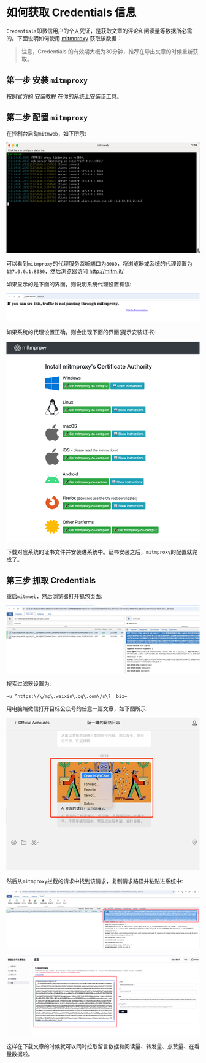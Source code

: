 # 如何获取 Credentials 信息

`Credentials`即微信用户的个人凭证，是获取文章的评论和阅读量等数据所必需的。下面说明如何使用 [mitmproxy](https://mitmproxy.org/) 获取该数据：

> 注意，Credentials 的有效期大概为30分钟，推荐在导出文章的时候重新获取。

## 第一步 安装 `mitmproxy`

按照官方的 [安装教程](https://docs.mitmproxy.org/stable/overview-installation/) 在你的系统上安装该工具。

## 第二步 配置 `mitmproxy`

在控制台启动`mitmweb`，如下所示:

![启动 mitmweb](../assets/mitmweb.png)

可以看到`mitmproxy`的代理服务监听端口为`8080`，将浏览器或系统的代理设置为`127.0.0.1:8080`，然后浏览器访问 http://mitm.it/

如果显示的是下面的界面，则说明系统代理设置有误:

![代理设置不正确](../assets/mitm-proxy-setting-not-correct.png)

如果系统的代理设置正确，则会出现下面的界面(提示安装证书):

![安装证书](../assets/mitm-cert.png)

下载对应系统的证书文件并安装进系统中。证书安装之后，`mitmproxy`的配置就完成了。

## 第三步 抓取 Credentials

重启`mitmweb`，然后浏览器打开抓包页面:

![mitm抓包页面](../assets/mitm-flow-list.png)

搜索过滤器设置为:

`~u ^https:\/\/mp\.weixin\.qq\.com\/s\?__biz=`

用电脑端微信打开目标公众号的任意一篇文章，如下图所示:

![open in wechat](../assets/open-in-wechat.png)

然后从`mitmproxy`拦截的请求中找到该请求，复制请求路径并粘贴进系统中:

![请求URL](../assets/mitm-flow-list-request-url.png)

![设置credential](../assets/credential-setting.png)

这样在下载文章的时候就可以同时拉取留言数据和阅读量、转发量、点赞量、在看量数据啦。
